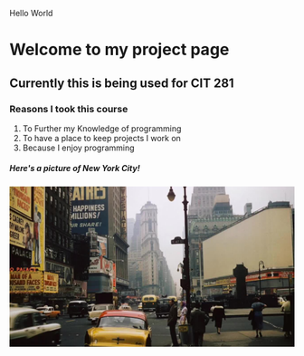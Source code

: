 Hello World

# Welcome to my project page

## Currently this is being used for CIT 281

### Reasons I took this course

1. To Further my Knowledge of programming
2. To have a place to keep projects I work on
3. Because I enjoy programming

##### Here's a picture of New York City!

![NYC 1950s](NYC_1950s.jpeg)
